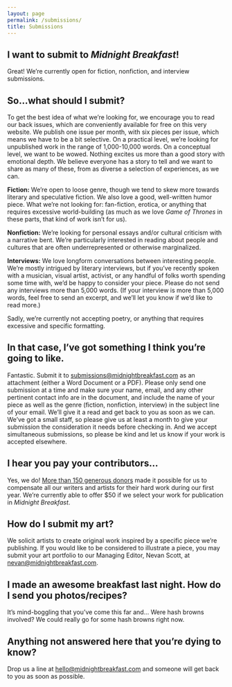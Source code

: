 ```yaml
---
layout: page
permalink: /submissions/
title: Submissions
---
```



I want to submit to <cite>Midnight Breakfast</cite>!
----------------------------------------------------
 
Great! We’re currently open for fiction, nonfiction, and interview submissions.


 
So...what should I submit?
--------------------------
 
To get the best idea of what we’re looking for, we encourage you to read our back issues, which are conveniently available for free on this very website. We publish one issue per month, with six pieces per issue, which means we have to be a bit selective. On a practical level, we’re looking for unpublished work in the range of 1,000-10,000 words. On a conceptual level, we want to be wowed. Nothing excites us more than a good story with emotional depth. We believe everyone has a story to tell and we want to share as many of these, from as diverse a selection of experiences, as we can. 

**Fiction:** We’re open to loose genre, though we tend to skew more towards literary and speculative fiction. We also love a good, well-written humor piece. What we’re not looking for: fan-fiction, erotica, or anything that requires excessive world-building (as much as we love <cite>Game of Thrones</cite> in these parts, that kind of work isn’t for us).

**Nonfiction:** We’re looking for personal essays and/or cultural criticism with a narrative bent. We’re particularly interested in reading about people and cultures that are often underrepresented or otherwise marginalized.

**Interviews:** We love longform conversations between interesting people. We’re mostly intrigued by literary interviews, but if you’ve recently spoken with a musician, visual artist, activist, or any handful of folks worth spending some time with, we’d be happy to consider your piece. Please do not send any interviews more than 5,000 words. (If your interview is more than 5,000 words, feel free to send an excerpt, and we’ll let you know if we’d like to read more.)

Sadly, we’re currently not accepting poetry, or anything that requires excessive and specific formatting.


 
In that case, I’ve got something I think you’re going to like.
--------------------------------------------------------------
 
Fantastic. Submit it to [submissions@midnightbreakfast.com](mailto:submissions@midnightbreakfast.com) as an attachment (either a Word Document or a PDF). Please only send one submission at a time and make sure your name, email, and any other pertinent contact info are in the document, and include the name of your piece as well as the genre (fiction, nonfiction, interview) in the subject line of your email. We’ll give it a read and get back to you as soon as we can. We’ve got a small staff, so please give us at least a month to give your submission the consideration it needs before checking in. And we accept simultaneous submissions, so please be kind and let us know if your work is accepted elsewhere.



I hear you pay your contributors...
-----------------------------------
 
Yes, we do! [More than 150 generous donors](/thanks/) made it possible for us to compensate all our writers and artists for their hard work during our first year. We’re currently able to offer $50 if we select your work for publication in <cite>Midnight Breakfast</cite>.



How do I submit my art?
-----------------------
 
We solicit artists to create original work inspired by a specific piece we’re publishing. If you would like to be considered to illustrate a piece, you may submit your art portfolio to our Managing Editor, Nevan Scott, at [nevan@midnightbreakfast.com](mailto:nevan@midnightbreakfast.com).



I made an awesome breakfast last night. How do I send you photos/recipes?
-------------------------------------------------------------------------

It’s mind-boggling that you’ve come this far and... Were hash browns involved? We could really go for some hash browns right now.



Anything not answered here that you’re dying to know?
-----------------------------------------------------

Drop us a line at [hello@midnightbreakfast.com](mailto:hello@midnightbreakfast.com) and someone will get back to you as soon as possible.
